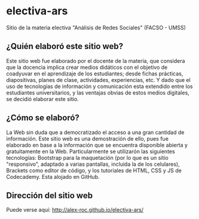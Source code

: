 # electiva-ars
Sitio de la materia electiva "Análisis de Redes Sociales" (FACSO - UMSS)

## ¿Quién elaboró este sitio web?

Este sitio web fue elaborado por el docente de la materia, que considera que la docencia implica crear medios didáticos con el objetivo de coadyuvar en el aprendizaje de los estudiantes; desde fichas prácticas, diapositivas, planes de clase, actividades, experiencias, etc. Y dado que el uso de tecnologías de información y comunicación esta extendido entre los estudiantes universitarios, y las ventajas obvias de estos medios digitales, se decidió elaborar este sitio.

## ¿Cómo se elaboró?

La Web sin duda que a democratizado el acceso a una gran cantidad de información. Este sitio web es una demostración de ello, pues fue elaborado en base a la información que se encuentra disponible abierta y gratuitamente en la Web. Particularmente se utilizarón las siguientes tecnologías: Bootstrap para la maquetación (por lo que es un sitio "responsivo", adaptado a varias pantallas, incluida la de los celulares), Brackets como editor de código, y los tutoriales de HTML, CSS y JS de Codecademy. Esta alojado en GitHub.

## Dirección del sitio web

Puede verse aquí: http://alex-roc.github.io/electiva-ars/
